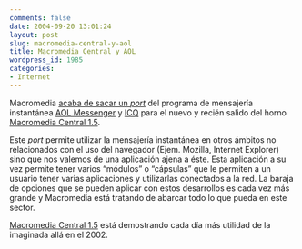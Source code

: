```yaml
---
comments: false
date: 2004-09-20 13:01:24
layout: post
slug: macromedia-central-y-aol
title: Macromedia Central y AOL
wordpress_id: 1985
categories:
- Internet
---
```


Macromedia [acaba de sacar un _port_](http://macromedia.com/software/central/productinfo/aol_aim/) del programa de mensajería instantánea [AOL Messenger](http://www.aim.com/) y [ICQ](http://www.icq.com) para el nuevo y recién salido del horno [Macromedia Central 1.5](http://www.macromedia.com/software/central/).





Este _port_ permite utilizar la mensajería instantánea en otros ámbitos no relacionados con el uso del navegador (Ejem. Mozilla, Internet Explorer) sino que nos valemos de una aplicación ajena a éste. Esta aplicación a su vez permite tener varios “módulos” o “cápsulas” que le permiten a un usuario tener varias aplicaciones y utilizarlas conectados a la red. La baraja de opciones que se pueden aplicar con estos desarrollos es cada vez más grande y Macromedia está tratando de abarcar todo lo que pueda en este sector.





[Macromedia Central 1.5](http://www.macromedia.com/software/central/) está demostrando cada día más utilidad de la imaginada allá en el 2002.




 
